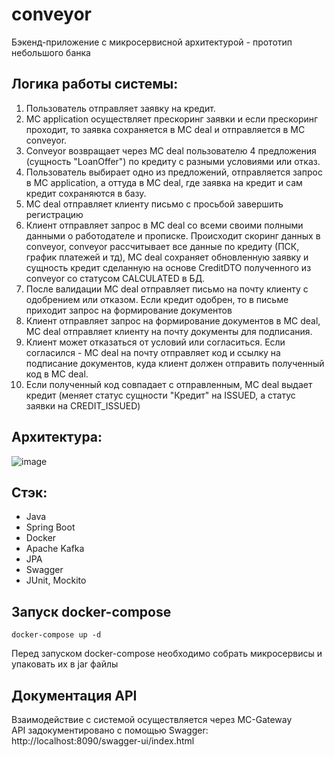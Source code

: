# conveyor

Бэкенд-приложение с микросервисной архитектурой - прототип небольшого банка

## Логика работы системы:

1. Пользователь отправляет заявку на кредит. <br>
2. МС application осуществляет прескоринг заявки и если прескоринг проходит, то заявка сохраняется в МС deal и отправляется в МС conveyor. <br>
3. Conveyor возвращает через МС deal пользователю 4 предложения (сущность "LoanOffer") по кредиту с разными условиями или отказ. <br>
4. Пользователь выбирает одно из предложений, отправляется запрос в МС application, а оттуда в МС deal, где заявка на кредит и сам кредит сохраняются в базу. <br>
5. МС deal отправляет клиенту письмо с просьбой завершить регистрацию  <br>
6. Клиент отправляет запрос в МС deal со всеми своими полными данными о работодателе и прописке. Происходит скоринг данных в conveyor, conveyor рассчитывает все данные по кредиту (ПСК, график платежей и тд), МС deal сохраняет обновленную заявку и сущность кредит сделанную на основе CreditDTO полученного из conveyor со статусом CALCULATED в БД. <br>
7. После валидации МС deal отправляет письмо на почту клиенту с одобрением или отказом. Если кредит одобрен, то в письме приходит запрос на формирование документов<br>
8. Клиент отправляет запрос на формирование документов в МС deal, МС deal отправляет клиенту на почту документы для подписания.<br>
9. Клиент может отказаться от условий или согласиться. Если согласился - МС deal на почту отправляет код и ссылку на подписание документов, куда клиент должен отправить полученный код в МС deal.<br>
10. Если полученный код совпадает с отправленным, МС deal выдает кредит (меняет статус сущности "Кредит" на ISSUED, а статус заявки на CREDIT_ISSUED)<br>

## Архитектура:

![image](https://github.com/AlekseyObukhov/conveyor/assets/133809437/3a31379f-3c79-4391-b2a9-02a46a4938ae)

## Стэк:

* Java
* Spring Boot
* Docker
* Apache Kafka
* JPA
* Swagger
* JUnit, Mockito

## Запуск docker-compose

`docker-compose up -d`<br>

Перед запуском docker-compose необходимо собрать микросервисы и упаковать их в jar файлы <br>

## Документация API
Взаимодействие с системой осуществляется через МС-Gateway <br>
API задокументировано с помощью Swagger: http://localhost:8090/swagger-ui/index.html <br>

